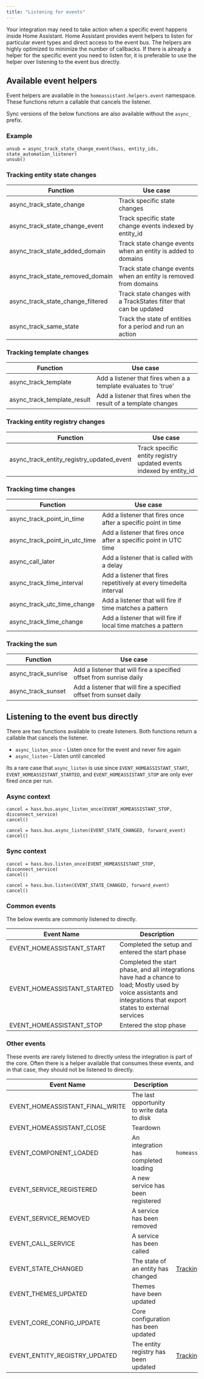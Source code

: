 ```yaml
---
title: "Listening for events"
---
```


Your integration may need to take action when a specific event happens inside Home Assistant. Home Assistant provides event helpers to listen for particular event types and direct access to the event bus. The helpers are highly optimized to minimize the number of callbacks. If there is already a helper for the specific event you need to listen for, it is preferable to use the helper over listening to the event bus directly.

## Available event helpers

Event helpers are available in the `homeassistant.helpers.event` namespace. These functions return a callable that cancels the listener.

Sync versions of the below functions are also available without the `async_` prefix.

### Example

```python3
unsub = async_track_state_change_event(hass, entity_ids, state_automation_listener)
unsub()
```

### Tracking entity state changes

| Function                           | Use case
| ---------------------------------- | --------------------------------------------------------------------------
| async_track_state_change           | Track specific state changes
| async_track_state_change_event     | Track specific state change events indexed by entity_id
| async_track_state_added_domain     | Track state change events when an entity is added to domains
| async_track_state_removed_domain   | Track state change events when an entity is removed from domains
| async_track_state_change_filtered  | Track state changes with a TrackStates filter that can be updated
| async_track_same_state             | Track the state of entities for a period and run an action

### Tracking template changes

| Function                           | Use case
| ---------------------------------- | --------------------------------------------------------------------------
| async_track_template               | Add a listener that fires when a a template evaluates to 'true'
| async_track_template_result        | Add a listener that fires when the result of a template changes

### Tracking entity registry changes

| Function                                  | Use case
| ----------------------------------------- | --------------------------------------------------------------------------
| async_track_entity_registry_updated_event | Track specific entity registry updated events indexed by entity_id

### Tracking time changes

| Function                                  | Use case
| ----------------------------------------- | --------------------------------------------------------------------------
| async_track_point_in_time                 | Add a listener that fires once after a specific point in time
| async_track_point_in_utc_time             | Add a listener that fires once after a specific point in UTC time
| async_call_later                          | Add a listener that is called with a delay
| async_track_time_interval                 | Add a listener that fires repetitively at every timedelta interval
| async_track_utc_time_change               | Add a listener that will fire if time matches a pattern
| async_track_time_change                   | Add a listener that will fire if local time matches a pattern

### Tracking the sun

| Function                                  | Use case
| ----------------------------------------- | --------------------------------------------------------------------------
| async_track_sunrise                       | Add a listener that will fire a specified offset from sunrise daily
| async_track_sunset                        | Add a listener that will fire a specified offset from sunset daily

## Listening to the event bus directly

There are two functions available to create listeners. Both functions return a callable that cancels the listener. 

- `async_listen_once` - Listen once for the event and never fire again
- `async_listen` - Listen until canceled

Its a rare case that `async_listen` is use since `EVENT_HOMEASSISTANT_START`, `EVENT_HOMEASSISTANT_STARTED`, and `EVENT_HOMEASSISTANT_STOP` are only ever fired once per run.

### Async context

```python3
cancel = hass.bus.async_listen_once(EVENT_HOMEASSISTANT_STOP, disconnect_service)
cancel()
```

```python3
cancel = hass.bus.async_listen(EVENT_STATE_CHANGED, forward_event)
cancel()
```

### Sync context
```python3
cancel = hass.bus.listen_once(EVENT_HOMEASSISTANT_STOP, disconnect_service)
cancel()
```

```python3
cancel = hass.bus.listen(EVENT_STATE_CHANGED, forward_event)
cancel()
```

### Common events

The below events are commonly listened to directly.

| Event Name                      | Description
| ------------------------------- | --------------------------------------------------------------------------
| EVENT_HOMEASSISTANT_START       | Completed the setup and entered the start phase
| EVENT_HOMEASSISTANT_STARTED     | Completed the start phase, and all integrations have had a chance to load; Mostly used by voice assistants and integrations that export states to external services
| EVENT_HOMEASSISTANT_STOP        | Entered the stop phase

### Other events

These events are rarely listened to directly unless the integration is part of the core. Often there is a helper available that consumes these events, and in that case, they should not be listened to directly.

| Event Name                      | Description                                  | Preferred helper
| ------------------------------- | -------------------------------------------- | ----------------------------
| EVENT_HOMEASSISTANT_FINAL_WRITE | The last opportunity to write data to disk   | 
| EVENT_HOMEASSISTANT_CLOSE       | Teardown                                     | 
| EVENT_COMPONENT_LOADED          | An integration has completed loading         | `homeassistant.helpers.start.async_at_start`
| EVENT_SERVICE_REGISTERED        | A new service has been registered            |
| EVENT_SERVICE_REMOVED           | A service has been removed                   |
| EVENT_CALL_SERVICE              | A service has been called                    |
| EVENT_STATE_CHANGED             | The state of an entity has changed           | [Tracking entity state changes](#tracking-entity-state-changes)
| EVENT_THEMES_UPDATED            | Themes have been updated                     |
| EVENT_CORE_CONFIG_UPDATE        | Core configuration has been updated          |
| EVENT_ENTITY_REGISTRY_UPDATED   | The entity registry has been updated         | [Tracking entity registry changes](#tracking-entity-registry-changes)
